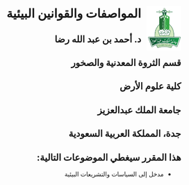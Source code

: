 <div dir="rtl" lang="ar" align="right">

<img src="images/KAU_logo.png" alt="KAU_LOGO" width="80" height="102" style="float:right; margin-left:12px;">


# المواصفات والقوانين البيئية 

## د. أحمد بن عبد الله رضا
## قسم الثروة المعدنية والصخور
## كلية علوم الأرض  
## جامعة الملك عبدالعزيز  
## جدة، المملكة العربية السعودية

## هذا المقرر سيغطي الموضوعات التالية:

- مدخل إلى السياسات والتشريعات البيئية
</div>
